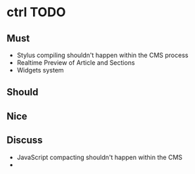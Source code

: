 # ctrl TODO

## Must

* Stylus compiling shouldn't happen within the CMS process
* Realtime Preview of Article and Sections
* Widgets system

## Should

## Nice

## Discuss
* JavaScript compacting shouldn't happen within the CMS
*